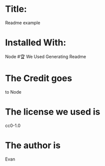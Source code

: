 
# Title: 
Readme example
# Installed With:
Node
#🏆 We Used 
 Generating Readme
# The Credit goes
to
 Node 
# The license we used is
 cc0-1.0

# The author is 
 Evan

